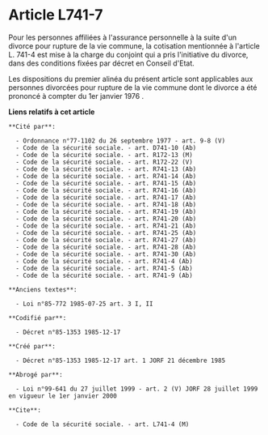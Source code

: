 # Article L741-7

Pour les personnes affiliées à l'assurance personnelle à la suite d'un divorce pour rupture de la vie commune, la cotisation
mentionnée à l'article L. 741-4 est mise à la charge du conjoint qui a pris l'initiative du divorce, dans des conditions
fixées par décret en Conseil d'Etat. 

Les dispositions du premier alinéa du présent article sont applicables aux personnes divorcées pour rupture de la vie commune
dont le divorce a été prononcé à compter du 1er janvier 1976     .

**Liens relatifs à cet article**

	**Cité par**:

	  - Ordonnance n°77-1102 du 26 septembre 1977 - art. 9-8 (V)
	  - Code de la sécurité sociale. - art. D741-10 (Ab)
	  - Code de la sécurité sociale. - art. R172-13 (M)
	  - Code de la sécurité sociale. - art. R172-22 (V)
	  - Code de la sécurité sociale. - art. R741-13 (Ab)
	  - Code de la sécurité sociale. - art. R741-14 (Ab)
	  - Code de la sécurité sociale. - art. R741-15 (Ab)
	  - Code de la sécurité sociale. - art. R741-16 (Ab)
	  - Code de la sécurité sociale. - art. R741-17 (Ab)
	  - Code de la sécurité sociale. - art. R741-18 (Ab)
	  - Code de la sécurité sociale. - art. R741-19 (Ab)
	  - Code de la sécurité sociale. - art. R741-20 (Ab)
	  - Code de la sécurité sociale. - art. R741-21 (Ab)
	  - Code de la sécurité sociale. - art. R741-25 (Ab)
	  - Code de la sécurité sociale. - art. R741-27 (Ab)
	  - Code de la sécurité sociale. - art. R741-28 (Ab)
	  - Code de la sécurité sociale. - art. R741-30 (Ab)
	  - Code de la sécurité sociale. - art. R741-4 (Ab)
	  - Code de la sécurité sociale. - art. R741-5 (Ab)
	  - Code de la sécurité sociale. - art. R741-9 (Ab)

	**Anciens textes**:

	  - Loi n°85-772 1985-07-25 art. 3 I, II

	**Codifié par**:

	  - Décret n°85-1353 1985-12-17

	**Créé par**:

	  - Décret n°85-1353 1985-12-17 art. 1 JORF 21 décembre 1985

	**Abrogé par**:

	  - Loi n°99-641 du 27 juillet 1999 - art. 2 (V) JORF 28 juillet 1999 en vigueur le 1er janvier 2000

	**Cite**:

	  - Code de la sécurité sociale. - art. L741-4 (M)
